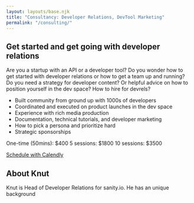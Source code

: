 ```yaml
---
layout: layouts/base.njk
title: "Consultancy: Developer Relations, DevTool Marketing"
permalink: "/consulting/"
---
```


## Get started and get going with developer relations

Are you a startup with an API or a developer tool? Do you wonder how to get started with developer relations or how to get a team up and running? Do you need a strategy for developer content? Or helpful advice on how to position yourself in the dev space? How to hire for devrels?

- Built community from ground up with 1000s of developers
- Coordinated and executed on product launches in the dev space
- Experience with rich media production
- Documentation, technical tutorials, and developer marketing
- How to pick a persona and prioritize hard
- Strategic sponsorships

One-time (50mins): $400
5 sessions: $1800
10 sessions: $3500

[Schedule with Calendly](https://www.calendly.com)

## About Knut

Knut is Head of Developer Relations for sanity.io. He has an unique background
